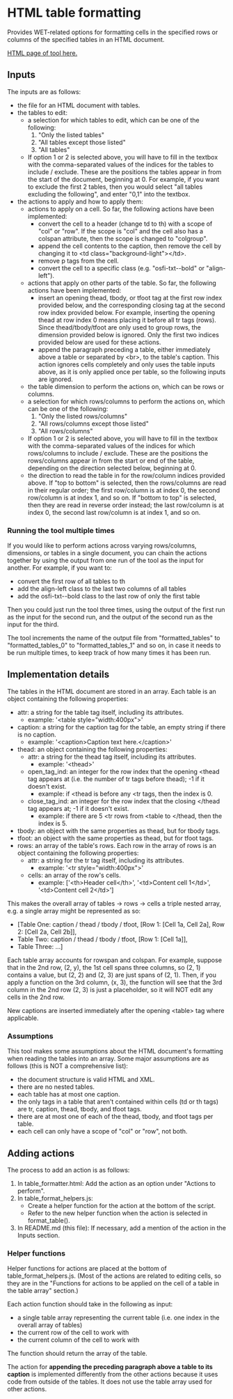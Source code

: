 # HTML table formatting
Provides WET-related options for formatting cells in the specified rows or columns of the specified tables in an HTML document.

[HTML page of tool here.](table_formatter.html)

## Inputs

The inputs are as follows:
- the file for an HTML document with tables.
- the tables to edit:
    - a selection for which tables to edit, which can be one of the following:
        1. "Only the listed tables"
        2. "All tables except those listed"
        3. "All tables"
    - If option 1 or 2 is selected above, you will have to fill in the textbox with the comma-separated values of the indices for the tables to include / exclude. These are the positions the tables appear in from the start of the document, beginning at 0. For example, if you want to exclude the first 2 tables, then you would select "all tables excluding the following", and enter "0,1" into the textbox.
- the actions to apply and how to apply them:
    - actions to apply on a cell. So far, the following actions have been implemented:
        - convert the cell to a header (change td to th) with a scope of "col" or "row". If the scope is "col" and the cell also has a colspan attribute, then the scope is changed to "colgroup".
        - append the cell contents to the caption, then remove the cell by changing it to &lt;td class="background-light">&lt;/td>.
        - remove p tags from the cell.
        - convert the cell to a specific class (e.g. "osfi-txt--bold" or "align-left").
    - actions that apply on other parts of the table. So far, the following actions have been implemented:
        - insert an opening thead, tbody, or tfoot tag at the first row index provided below, and the corresponding closing tag at the second row index provided below. For example, inserting the opening thead at row index 0 means placing it before all tr tags (rows). Since thead/tbody/tfoot are only used to group rows, the dimension provided below is ignored. Only the first two indices provided below are used for these actions.
        - append the paragraph preceding a table, either immediately above a table or separated by &lt;br>, to the table's caption. This action ignores cells completely and only uses the table inputs above, as it is only applied once per table, so the following inputs are ignored.
    - the table dimension to perform the actions on, which can be rows or columns.
    - a selection for which rows/columns to perform the actions on, which can be one of the following:
        1. "Only the listed rows/columns"
        2. "All rows/columns except those listed"
        3. "All rows/columns"
    - If option 1 or 2 is selected above, you will have to fill in the textbox with the comma-separated values of the indices for which rows/columns to include / exclude. These are the positions the rows/columns appear in from the start or end of the table, depending on the direction selected below, beginning at 0.
    - the direction to read the table in for the row/column indices provided above. If "top to bottom" is selected, then the rows/columns are read in their regular order; the first row/column is at index 0, the second row/column is at index 1, and so on. If "bottom to top" is selected, then they are read in reverse order instead; the last row/column is at index 0, the second last row/column is at index 1, and so on.

### Running the tool multiple times

If you would like to perform actions across varying rows/columns, dimensions, or tables in a single document, you can chain the actions together by using the output from one run of the tool as the input for another. For example, if you want to:
- convert the first row of all tables to th
- add the align-left class to the last two columns of all tables
- add the osfi-txt--bold class to the last row of only the first table

Then you could just run the tool three times, using the output of the first run as the input for the second run, and the output of the second run as the input for the third.

The tool increments the name of the output file from "formatted_tables" to "formatted_tables_0" to "formatted_tables_1" and so on, in case it needs to be run multiple times, to keep track of how many times it has been run. 

## Implementation details

The tables in the HTML document are stored in an array. Each table is an object containing the following properties:
- attr: a string for the table tag itself, including its attributes.
    - example: '&lt;table style="width:400px">'
- caption: a string for the caption tag for the table, an empty string if there is no caption.
    - example: '&lt;caption>Caption text here.&lt;/caption>'
- thead: an object containing the following properties:
    - attr: a string for the thead tag itself, including its attributes.
        - example: '&lt;thead>'
    - open_tag_ind: an integer for the row index that the opening &lt;thead tag appears at (i.e. the number of tr tags before thead); -1 if it doesn't exist.
        - example: if &lt;thead is before any &lt;tr tags, then the index is 0.
    - close_tag_ind: an integer for the row index that the closing &lt;/thead tag appears at; -1 if it doesn't exist.
        - example: if there are 5 &lt;tr rows from &lt;table to &lt;/thead, then the index is 5.
- tbody: an object with the same properties as thead, but for tbody tags.
- tfoot: an object with the same properties as thead, but for tfoot tags.
- rows: an array of the table's rows. Each row in the array of rows is an object containing the following properties:
    - attr: a string for the tr tag itself, including its attributes.
        - example: '&lt;tr style="width:400px">'
    - cells: an array of the row's cells.
        - example: ['&lt;th>Header cell&lt;/th>', '&lt;td>Content cell 1&lt;/td>', '&lt;td>Content cell 2&lt;/td>']

This makes the overall array of tables -> rows -> cells a triple nested array, e.g. a single array might be represented as so:
- [Table One: caption / thead / tbody / tfoot, [Row 1: [Cell 1a, Cell 2a], Row 2: [Cell 2a, Cell 2b]], 
-  Table Two: caption / thead / tbody / tfoot, [Row 1: [Cell 1a]],
-  Table Three: ...]

Each table array accounts for rowspan and colspan. For example, suppose that in the 2nd row, (2, y), the 1st cell spans three columns, so (2, 1) contains a value, but (2, 2) and (2, 3) are just spans of (2, 1). Then, if you apply a function on the 3rd column, (x, 3), the function will see that the 3rd column in the 2nd row (2, 3) is just a placeholder, so it will NOT edit any cells in the 2nd row.

New captions are inserted immediately after the opening &lt;table> tag where applicable.

### Assumptions

This tool makes some assumptions about the HTML document's formatting when reading the tables into an array. Some major assumptions are as follows (this is NOT a comprehensive list):
- the document structure is valid HTML and XML.
- there are no nested tables.
- each table has at most one caption.
- the only tags in a table that aren't contained within cells (td or th tags) are tr, caption, thead, tbody, and tfoot tags.
- there are at most one of each of the thead, tbody, and tfoot tags per table.
- each cell can only have a scope of "col" or "row", not both.

## Adding actions

The process to add an action is as follows:
1. In table_formatter.html: Add the action as an option under "Actions to perform".
2. In table_format_helpers.js:
    - Create a helper function for the action at the bottom of the script.
    - Refer to the new helper function when the action is selected in format_table().
3. In README.md (this file): If necessary, add a mention of the action in the Inputs section.

### Helper functions

Helper functions for actions are placed at the bottom of table_format_helpers.js. (Most of the actions are related to editing cells, so they are in the "Functions for actions to be applied on the cell of a table in the table array" section.)

Each action function should take in the following as input:
- a single table array representing the current table (i.e. one index in the overall array of tables)
- the current row of the cell to work with
- the current column of the cell to work with

The function should return the array of the table.

The action for **appending the preceding paragraph above a table to its caption** is implemented differently from the other actions because it uses code from outside of the tables. It does not use the table array used for other actions.
